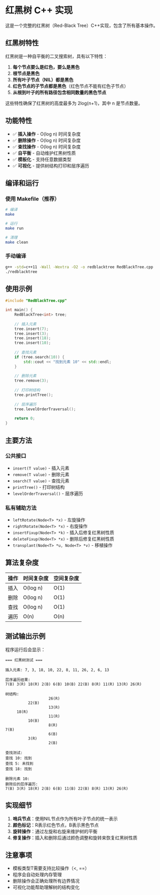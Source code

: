 # 红黑树 C++ 实现

这是一个完整的红黑树（Red-Black Tree）C++实现，包含了所有基本操作。

## 红黑树特性

红黑树是一种自平衡的二叉搜索树，具有以下特性：

1. **每个节点要么是红色，要么是黑色**
2. **根节点是黑色**
3. **所有叶子节点（NIL）都是黑色**
4. **红色节点的子节点都是黑色**（红色节点不能有红色子节点）
5. **从根到叶子的所有路径包含相同数量的黑色节点**

这些特性确保了红黑树的高度最多为 2log(n+1)，其中 n 是节点数量。

## 功能特性

- ✅ **插入操作** - O(log n) 时间复杂度
- ✅ **删除操作** - O(log n) 时间复杂度  
- ✅ **查找操作** - O(log n) 时间复杂度
- ✅ **自平衡** - 自动维护红黑树性质
- ✅ **模板化** - 支持任意数据类型
- ✅ **可视化** - 提供树结构打印和层序遍历

## 编译和运行

### 使用 Makefile（推荐）

```bash
# 编译
make

# 运行
make run

# 清理
make clean
```

### 手动编译

```bash
g++ -std=c++11 -Wall -Wextra -O2 -o redblacktree RedBlackTree.cpp
./redblacktree
```

## 使用示例

```cpp
#include "RedBlackTree.cpp"

int main() {
    RedBlackTree<int> tree;
    
    // 插入元素
    tree.insert(7);
    tree.insert(3);
    tree.insert(18);
    tree.insert(10);
    
    // 查找元素
    if (tree.search(10)) {
        std::cout << "找到元素 10" << std::endl;
    }
    
    // 删除元素
    tree.remove(3);
    
    // 打印树结构
    tree.printTree();
    
    // 层序遍历
    tree.levelOrderTraversal();
    
    return 0;
}
```

## 主要方法

### 公共接口

- `insert(T value)` - 插入元素
- `remove(T value)` - 删除元素
- `search(T value)` - 查找元素
- `printTree()` - 打印树结构
- `levelOrderTraversal()` - 层序遍历

### 私有辅助方法

- `leftRotate(Node<T> *x)` - 左旋操作
- `rightRotate(Node<T> *x)` - 右旋操作
- `insertFixup(Node<T> *k)` - 插入后修复红黑树性质
- `deleteFixup(Node<T> *x)` - 删除后修复红黑树性质
- `transplant(Node<T> *u, Node<T> *v)` - 移植操作

## 算法复杂度

| 操作 | 时间复杂度 | 空间复杂度 |
|------|------------|------------|
| 插入 | O(log n) | O(1) |
| 删除 | O(log n) | O(1) |
| 查找 | O(log n) | O(1) |
| 遍历 | O(n) | O(n) |

## 测试输出示例

程序运行后会显示：

```
=== 红黑树测试 ===

插入元素: 7, 3, 18, 10, 22, 8, 11, 26, 2, 6, 13

层序遍历结果:
7(B) 3(R) 18(R) 2(B) 6(B) 10(B) 22(B) 8(R) 11(R) 13(R) 26(R)

树结构:
                   26(R)
          22(B)
                   13(R)
     18(R)
                   11(R)
          10(B)
                   8(R)
7(B)
                   6(B)
          3(R)
                   2(B)

查找测试:
查找 10: 找到
查找 5: 未找到
查找 18: 找到

删除元素 10:
删除后的层序遍历:
7(B) 3(R) 18(R) 2(B) 6(B) 11(B) 22(B) 8(R) 13(R) 26(R)
```

## 实现细节

1. **哨兵节点**：使用NIL节点作为所有叶子节点的统一表示
2. **颜色标记**：R表示红色节点，B表示黑色节点
3. **旋转操作**：通过左旋和右旋来维护树的平衡
4. **修复操作**：插入和删除后通过颜色调整和旋转来恢复红黑树性质

## 注意事项

- 模板类型T需要支持比较操作（<, ==）
- 程序会自动处理内存管理
- 删除操作会正确处理所有边界情况
- 可视化功能帮助理解树的结构变化 